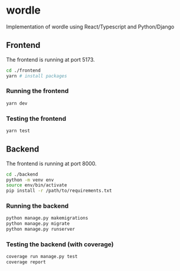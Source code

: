 # wordle
Implementation of wordle using React/Typescript and Python/Django

## Frontend

The frontend is running at port 5173.

```bash
cd ./frontend
yarn # install packages
```

### Running the frontend
```bash
yarn dev
```

### Testing the frontend
```bash
yarn test
```

## Backend

The frontend is running at port 8000.

```bash
cd ./backend
python -m venv env
source env/bin/activate
pip install -r /path/to/requirements.txt
```

### Running the backend
```bash
python manage.py makemigrations
python manage.py migrate
python manage.py runserver
```

### Testing the backend (with coverage)
```bash
coverage run manage.py test
coverage report
```